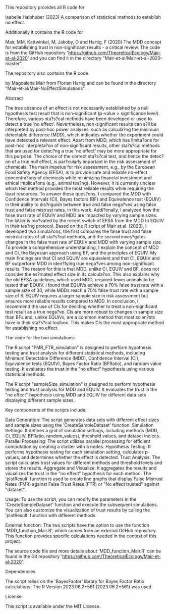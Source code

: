 This repository provides all R code for

Isabelle Halbhuber (2023) A comparison of statistical methods to establish no effect.

Additionally it contains the R code for

Mair, MM, Kattwinkel, M, Jakoby, O and Hartig, F (2020) The MDD concept for establishing trust in non-significant results - a critical review. The code is from the GitHub repository 'https://github.com/TheoreticalEcology/Mair-et-al-2020' and you can find it in the directory "Mair-et-al/Mair-et-al-2020-master".

The repository also contains the R code

by Magdalena Mair from Florian Hartig and can be found in the directory "Mair-et-al/Mair-NoEffectSimulations". 

Abstract


The true absence of an effect is not necessarily established by a null hypothesis test result that is non-significant (p-value > significance level). Therefore, various sta?s?cal methods have been developed or used to detect a true 'no effect'. Nevertheless, non-significant results can s?ll be interpreted by post-hoc power analyses, such as calcula?ng the minimum detectable difference (MDD), which indicates whether the experiment could have detected a relevant effect. Apart from MDD, which has limita?ons for post-hoc interpreta?on of non-significant results, other sta?s?cal methods that are used for detec?ng a true 'no effect' may be more appropriate for this purpose. The choice of the correct sta?s?cal test, and hence the detec?on of a true null effect, is par?cularly important in the risk assessment of chemicals. The main impetus for risk assessment, e.g., by the European Food Safety Agency (EFSA), is to provide safe and reliable no-effect concentra?ons of chemicals while minimizing financial investment and ethical implica?ons (e.g., animal tes?ng). However, it is currently unclear which test method provides the most reliable results while requiring the least resources. To answer these ques?ons, I compared the MDD with Confidence Intervals (CI), Bayes factors (BF) and Equivalence test (EQUIV) in their ability to dis?nguish between true and false nega?ves using false trust and false mistrust rates, in this work. Addi?onally, I analyzed how the false trust rate of EQUIV and MDD are impacted by varying sample sizes. The laUer is mo?vated by the recent switch of EFSA from the MDD to EQUIV in their tes?ng protocol. Based on the R script of Mair et al. (2020), I developed two simula?ons, the first compares the false trust and false mistrust rates of all sta?s?cal methods, and the second inves?gates changes in the false trust rate of EQUIV and MDD with varying sample size. To provide a comprehensive understanding, I explain the concept of MDD and CI, the Bayesian approach using BF, and the principles of EQUIV. My main findings are that CI and EQUIV are equivalent and that CI, EQUIV and BF outperform MDD in iden?fying true nega?ves among non-significant results. The reason for this is that MDD, unlike CI, EQUIV and BF, does not consider the es?mated effect size in its calcula?on. This also explains why the old EFSA guidelines, which used MDD, required fewer animals to be tested than EQUIV. I found that EQUIVs achieve a 70% false trust rate with a sample size of 30, while MDDs reach a 70% false trust rate with a sample size of 6. EQUIV requires a larger sample size in risk assessment but ensures more reliable results compared to MDD. In conclusion, I recommend the use of CIs for deciding whether to treat a non-significant test result as a true nega?ve. CIs are more robust to changes in sample size than BFs and, unlike EQUIVs, are a common method that most scien?sts have in their sta?s?cal toolbox. This makes CIs the most appropriate method for establishing no effect.



The code for the two simulations:

The R script "FMR_FTR_simulation" is designed to perform hypothesis testing and trust analysis for different statistical methods, including Minimum Detectable Difference (MDD), Confidence Interval (CI), Equivalence tests (EQUIV), Bayes Factor Ratio (BFRatio), and random value testing. It evaluates the trust in the "no effect" hypothesis using various statistical methods.

The R script "sampleSize_simulation" is designed to perform hypothesis testing and trust analysis for MDD and EQUIV. It evaluates the trust in the "no effect" hypothesis using MDD and EQUIV for different data sets displaying different sample sizes. 


Key components of the scripts include:

Data Generation: The script generates data sets with different effect sizes and sample sizes using the 'CreateSampleDataset' function.
Simulation Settings: It defines a grid of simulation settings, including methods (MDD, CI, EQUIV, BFRatio, random_values), threshold values, and dataset indices.
Parallel Processing: The script utilizes parallel processing for efficient computation by creating a cluster with 5 nodes.
Hypothesis Testing: It performs hypothesis testing for each simulation setting, calculates p-values, and determines whether the effect is detected.
Trust Analysis: The script calculates trust values for different methods and threshold levels and stores the results.
Aggregate and Visualize: It aggregates the results and visualizes the trust in the "no effect" hypothesis for each method. The 'plotResult' function is used to create line graphs that display False Mistrust Rates (FMR) against False Trust Rates (FTR) or "No effect trusted" against "dataset".

Usage: To use the script, you can modify the parameters in the 'CreateSampleDataset' function and execute the subsequent simulations. You can also customize the visualization of trust results by calling the 'plotResult' function with different methods.

External function: The two scripts have the option to use the function 'MDD_function_Mair.R', which comes from an external GitHub repository. This function provides specific calculations needed in the context of this project.

The source code file and more details about 'MDD_function_Mair.R' can be found in the Git repository 'https://github.com/TheoreticalEcology/Mair-et-al-2020'.

Dependencies

The script relies on the 'BayesFactor' library for Bayes Factor Ratio calculations.
The R Version 2023.06.2+561 (2023.06.2+561) was used.

License

This script is available under the MIT License.
